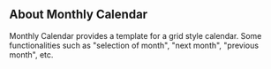 ## About Monthly Calendar

Monthly Calendar provides a template for a grid style calendar.
Some functionalities such as "selection of month", "next month", "previous month", etc.
